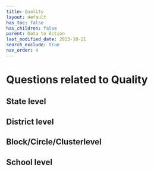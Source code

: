 ```yaml
---
title: Quality
layout: default
has_toc: false
has_children: false
parent: Data to Action
last_modified_date: 2023-10-21
search_exclude: true
nav_order: 4
---
```


# Questions related to Quality

## State level

## District level

## Block/Circle/Clusterlevel

## School level
